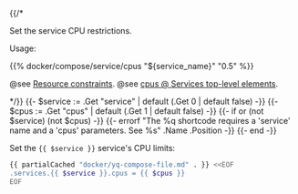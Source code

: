 {{/*

Set the service CPU restrictions.

Usage:

{{% docker/compose/service/cpus "${service_name}" "0.5" %}}

@see [Resource constraints](https://docs.docker.com/engine/containers/resource_constraints/).
@see [cpus @ Services top-level elements](https://docs.docker.com/reference/compose-file/services/#cpus).

<!-- cSpell:ignore cpus -->

*/}}
{{- $service := .Get "service" | default (.Get 0 | default false) -}}
{{- $cpus := .Get "cpus" | default (.Get 1 | default false) -}}
{{- if or (not $service) (not $cpus) -}}
  {{-
    errorf
    "The %q shortcode requires a 'service' name and a 'cpus' parameters. See %s"
    .Name .Position
  -}}
{{- end -}}

Set the `{{ $service }}` service's CPU limits:

```bash
{{ partialCached "docker/yq-compose-file.md" . }} <<EOF
.services.{{ $service }}.cpus = {{ $cpus }}
EOF
```
